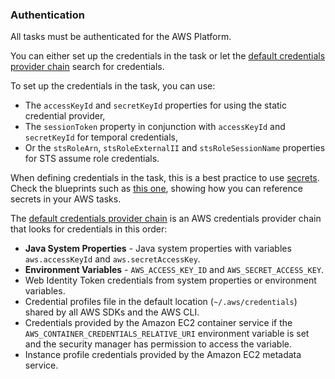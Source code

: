 ### Authentication

All tasks must be authenticated for the AWS Platform.

You can either set up the credentials in the task or let the [default credentials provider chain](https://docs.aws.amazon.com/sdk-for-java/latest/developer-guide/credentials-chain.html) search for credentials.

To set up the credentials in the task, you can use:
- The `accessKeyId` and `secretKeyId` properties for using the static credential provider,
- The `sessionToken` property in conjunction with `accessKeyId` and `secretKeyId` for temporal credentials,
- Or the `stsRoleArn`,  `stsRoleExternalII` and `stsRoleSessionName` properties for STS assume role credentials.

When defining credentials in the task, this is a best practice to use [secrets](https://kestra.io/docs/concepts/secret).
Check the blueprints such as [this one](https://kestra.io/blueprints/api-to-s3),
showing how you can reference secrets in your AWS tasks.

The [default credentials provider chain](https://docs.aws.amazon.com/sdk-for-java/latest/developer-guide/credentials-chain.html) is an AWS credentials provider chain
that looks for credentials in this order:
- **Java System Properties** - Java system properties with variables `aws.accessKeyId` and `aws.secretAccessKey`.
- **Environment Variables** - `AWS_ACCESS_KEY_ID` and `AWS_SECRET_ACCESS_KEY`.
- Web Identity Token credentials from system properties or environment variables.
- Credential profiles file in the default location (`~/.aws/credentials`) shared by all AWS SDKs and the AWS CLI.
- Credentials provided by the Amazon EC2 container service if the `AWS_CONTAINER_CREDENTIALS_RELATIVE_URI` environment variable is set and the security manager has permission to access the variable.
- Instance profile credentials provided by the Amazon EC2 metadata service.
